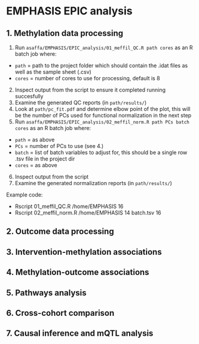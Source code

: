 # EMPHASIS EPIC analysis
## 1. Methylation data processing
1. Run `asaffa/EMPHASIS/EPIC_analysis/01_meffil_QC.R path cores` as an R batch job where:
* `path` = path to the project folder which should contain the .idat files as well as the sample sheet (.csv)
* `cores` = number of cores to use for processing, default is 8
2. Inspect output from the script to ensure it completed running succesfully
3. Examine the generated QC reports (in `path/results/`)
4. Look at `path/pc_fit.pdf` and determine elbow point of the plot, this will be the number of PCs used for functional normalization in the next step
5. Run `asaffa/EMPHASIS/EPIC_analysis/02_meffil_norm.R path PCs batch cores` as an R batch job where:
* `path` = as above
* `PCs` = number of PCs to use (see 4.)
* `batch` = list of batch variables to adjust for, this should be a single row .tsv file in the project dir
* `cores` = as above
6. Inspect output from the script
7. Examine the generated normalization reports (in `path/results/`)

Example code:
* Rscript 01_meffil_QC.R /home/EMPHASIS 16
* Rscript 02_meffil_norm.R /home/EMPHASIS 14 batch.tsv 16

## 2. Outcome data processing
## 3. Intervention-methylation associations
## 4. Methylation-outcome associations
## 5. Pathways analysis
## 6. Cross-cohort comparison
## 7. Causal inference and mQTL analysis
